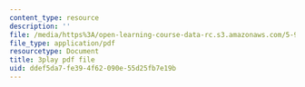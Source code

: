 ```yaml
---
content_type: resource
description: ''
file: /media/https%3A/open-learning-course-data-rc.s3.amazonaws.com/5-95j-teaching-college-level-science-and-engineering-fall-2015/ddef5da7fe394f62090e55d25fb7e19b_aGuZTE8-lOQ.pdf
file_type: application/pdf
resourcetype: Document
title: 3play pdf file
uid: ddef5da7-fe39-4f62-090e-55d25fb7e19b
---
```

